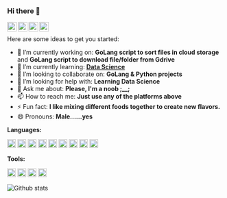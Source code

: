 ### Hi there 👋

<a href="https://www.linkedin.com/in/ramanverma2k/" target="_blank">
  <img align="left" alt="Linkdein" width="22px" src="https://cdn.jsdelivr.net/npm/simple-icons@v3/icons/linkedin.svg" />
</a>
<a href="https://github.com/ramanverma2k" target="_blank">
  <img align="left" alt="Github" width="22px" src="https://cdn.jsdelivr.net/npm/simple-icons@v3/icons/github.svg" />
</a>
<a href="mailto:ramanverma4183@gmail.com" target="_blank">
  <img align="left" alt="Email" width="22px" src="https://cdn.jsdelivr.net/npm/simple-icons@v3/icons/gmail.svg" />
</a>
<a href="https://t.me/notaggingraman" target="_blank">
  <img align="left" alt="Telegram" width="22px" src="https://cdn.jsdelivr.net/npm/simple-icons@v3/icons/telegram.svg" />
</a>
<br />

Here are some ideas to get you started:

- 🔭 I’m currently working on: **GoLang script to sort files in cloud storage** and **GoLang script to download file/folder from Gdrive**
- 🌱 I’m currently learning: [**Data Science**](https://en.wikipedia.org/wiki/Data_science)
- 👯 I’m looking to collaborate on: **GoLang & Python projects**
- 🤔 I’m looking for help with: **Learning Data Science**
- 💬 Ask me about: **Please, I'm a noob ;__;**
- 📫 How to reach me: **Just use any of the platforms above**
- ⚡ Fun fact: **I like mixing different foods together to create new flavors.**
- 😄 Pronouns: **Male......yes**


**Languages:**
<p align="left"> 
<img  height="20"  src="https://cdn.jsdelivr.net/npm/simple-icons@3.3.0/icons/java.svg">
<img  height="20"  src="https://cdn.jsdelivr.net/npm/simple-icons@3.3.0/icons/kotlin.svg">
<img  height="20"  src="https://cdn.jsdelivr.net/npm/simple-icons@3.3.0/icons/flutter.svg">
<img  height="20"  src="https://cdn.jsdelivr.net/npm/simple-icons@3.3.0/icons/dart.svg">
<img  height="20"  src="https://cdn.jsdelivr.net/npm/simple-icons@3.3.0/icons/go.svg">
<img  height="20"  src="https://cdn.jsdelivr.net/npm/simple-icons@3.3.0/icons/node-dot-js.svg">
<img  height="20"  src="https://cdn.jsdelivr.net/npm/simple-icons@3.3.0/icons/python.svg">
<img  height="20"  src="https://cdn.jsdelivr.net/npm/simple-icons@3.3.0/icons/git.svg">
<img  height="20"  src="https://cdn.jsdelivr.net/npm/simple-icons@3.3.0/icons/gnubash.svg">
</p>

**Tools:**
<p align="left"> 
<img  height="20"  src="https://cdn.jsdelivr.net/npm/simple-icons@3.3.0/icons/microsoftexcel.svg">
<img  height="20"  src="https://cdn.jsdelivr.net/npm/simple-icons@3.3.0/icons/microsoftpowerpoint.svg">
<img  height="20"  src="https://cdn.jsdelivr.net/npm/simple-icons@3.3.0/icons/microsoftvisio.svg">
<img  height="20"  src="https://cdn.jsdelivr.net/npm/simple-icons@3.3.0/icons/powerbi.svg">
</p>

![Github stats](https://github-readme-stats.vercel.app/api?username=ramanverma2k&count_private=true&show_icons=true&title_color=333&icon_color=333)
